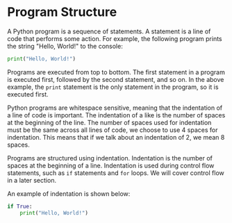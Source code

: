 # Program Structure

A Python program is a sequence of statements. A statement is a line of code that performs some action. For example, the
following program prints the string "Hello, World!" to the console:

```python
print("Hello, World!")
```

Programs are executed from top to bottom. The first statement in a program is executed first, followed by the second
statement, and so on. In the above example, the `print` statement is the only statement in the program, so it is
executed first.

Python programs are whitespace sensitive, meaning that the indentation of a line of code is important. The indentation
of a like is the number of spaces at the beginning of the line. The number of spaces used for indentation must be the
same across all lines of code, we choose to use 4 spaces for indentation. This means that if we talk about an
indentation of 2, we mean 8 spaces.

Programs are structured using indentation. Indentation is the number of spaces at the beginning of a line.
Indentation is used during control flow statements, such as `if` statements and `for` loops. We will cover control flow
in a later section.

An example of indentation is shown below:

```python
if True:
    print("Hello, World!")
```
